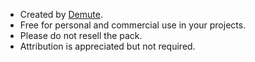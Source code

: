 - Created by [Demute](https://www.demute.studio/).
- Free for personal and commercial use in your projects.
- Please do not resell the pack.
- Attribution is appreciated but not required.